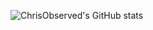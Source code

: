 ![ChrisObserved's GitHub stats](https://github-readme-stats.vercel.app/api?username=chrisbryant01&count_private=true&show_owner=true&show_icons=true&hide=stars,issues,contribs&include_all_commits=true&theme=radical)


<!--
**chrisobserved/chrisobserved** is a ✨ _special_ ✨ repository because its `README.md` (this file) appears on your GitHub profile.

Here are some ideas to get you started:

- 🔭 I’m currently working on ...
- 🌱 I’m currently learning ...
- 👯 I’m looking to collaborate on ...
- 🤔 I’m looking for help with ...
- 💬 Ask me about ...
- 📫 How to reach me: ...
- 😄 Pronouns: ...
- ⚡ Fun fact: ...
-->
